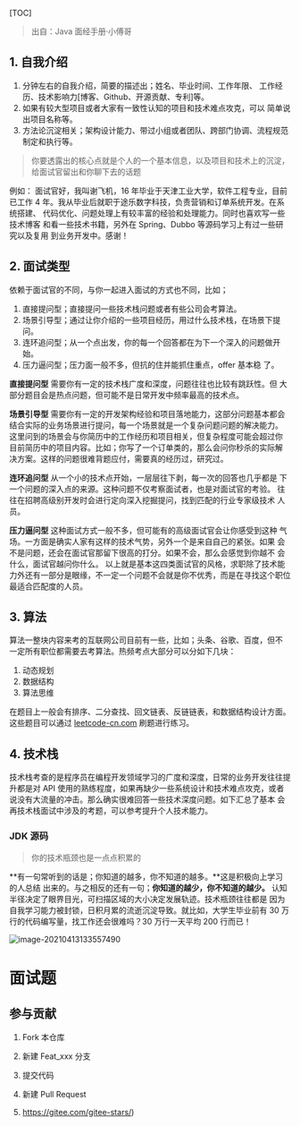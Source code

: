 [TOC]

> 出自：Java 面经手册·小傅哥

##  1. 自我介绍

1. 分钟左右的自我介绍，简要的描述出；姓名、毕业时间、工作年限、 工作经历、技术影响力[博客、Github、开源贡献、专利]等。 
2. 如果有较大型项目或者大家有一致性认知的项目和技术难点攻克，可以 简单说出项目名称等。 
3. 方法论沉淀相关；架构设计能力、带过小组或者团队、跨部门协调、流程规范制定和执行等。

> 你要透露出的核心点就是个人的一个基本信息，以及项目和技术上的沉淀，给面试官留出和你聊下去的话题

例如： 面试官好，我叫谢飞机，16 年毕业于天津工业大学，软件工程专业，目前已工作 4 年。我从毕业后就职于途乐数字科技，负责营销和订单系统开发。在系统搭建、 代码优化、问题处理上有较丰富的经验和处理能力。同时也喜欢写一些技术博客 和看一些技术书籍，另外在 Spring、Dubbo 等源码学习上有过一些研究以及复用 到业务开发中。感谢！

## 2. 面试类型

依赖于面试官的不同，与你一起进入面试的方式也不同，比如；

1. 直接提问型；直接提问一些技术栈问题或者有些公司会考算法。 
2. 场景引导型；通过让你介绍的一些项目经历，用过什么技术栈，在场景下提问。 
3. 连环追问型；从一个点出发，你的每一个回答都在为下一个深入的问题做开始。 
4. 压力逼问型；压力面一般不多，但抗的住并能抓住重点，offer 基本稳 了。

**直接提问型** 需要你有一定的技术栈广度和深度，问题往往也比较有跳跃性。但 大部分题目会是热点问题，但可能不是日常开发中频率最高的技术点。

**场景引导型** 需要你有一定的开发架构经验和项目落地能力，这部分问题基本都会结合实际的业务场景进行提问，每一个场景就是一个复杂问题问题的解决能力。 这里问到的场景会与你简历中的工作经历和项目相关，但复杂程度可能会超过你 目前简历中的项目内容。比如；你写了一个订单类的，那么会问你秒杀的实际解 决方案。这样的问题很难背题应付，需要真的经历过，研究过。

**连环追问型** 从一个小的技术点开始，一层层往下剥，每一次的回答也几乎都是 下一个问题的深入点的来源。这种问题不仅考察面试者，也是对面试官的考验。 往往在招聘高级别开发时会进行定向深入挖掘提问，找到匹配的行业专家级技术 人员。

**压力逼问型** 这种面试方式一般不多，但可能有的高级面试官会让你感受到这种 气场。一方面是确实人家有这样的技术气势，另外一个是来自自己的紧张。如果 会不是问题，还会在面试官那留下很高的打分。如果不会，那么会感觉到你越不 会什么，面试官越问你什么。 以上就是基本这四类面试官的风格，求职除了技术能力外还有一部分是眼缘，不一定一个问题不会就是你不优秀，而是在寻找这个职位最适合匹配度的人员。

##  3. 算法

算法一整块内容来考的互联网公司目前有一些，比如；头条、谷歌、百度，但不 一定所有职位都需要去考算法。热频考点大部分可以分如下几块：

1. 动态规划
2. 数据结构
3. 算法思维

在题目上一般会有排序、二分查找、回文链表、反链链表，和数据结构设计方面。 这些题目可以通过 [leetcode-cn.com](leetcode-cn.com) 刷题进行练习。

## 4. 技术栈 

技术栈考查的是程序员在编程开发领域学习的广度和深度，日常的业务开发往往提升都是对 API 使用的熟练程度，如果再缺少一些系统设计和技术难点攻克，或者说没有大流量的冲击。那么确实很难回答一些技术深度问题。如下汇总了基本 会再技术栈面试中涉及的考题，可以参考提升个人技术能力。

### JDK 源码 







> 你的技术瓶颈也是一点点积累的 

**有一句常听到的话是；你知道的越多，你不知道的越多。**这是积极向上学习的人总结 出来的。与之相反的还有一句；**你知道的越少，你不知道的越少。** 认知半径决定了眼界目光，可扫描区域的大小决定发展轨迹。技术瓶颈往往都是 因为自我学习能力被封锁，日积月累的流逝沉淀导致。就比如，大学生毕业前有 30 万行的代码编写量，找工作还会很难吗？30 万行一天平均 200 行而已！

![image-20210413133557490](https://nateshao-blog.oss-cn-shenzhen.aliyuncs.com/img/image-20210413133557490.png)











# 面试题













## 参与贡献

1.  Fork 本仓库
2.  新建 Feat_xxx 分支
3.  提交代码
4.  新建 Pull Request

6.  https://gitee.com/gitee-stars/)
